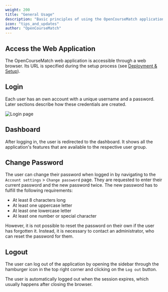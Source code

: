 ```yaml
---
weight: 200
title: "General Usage"
description: "Basic principles of using the OpenCourseMatch application"
icon: "tips_and_updates"
author: "OpenCourseMatch"
---
```


## Access the Web Application

The OpenCourseMatch web application is accessible through a web browser.
Its URL is specified during the setup process (see [Deployment & Setup](/docs/deployment-and-setup)).

## Login

Each user has an own account with a unique username and a password.
Later sections describe how these credentials are created.

![Login page](https://docs.opencoursematch.org/img/login-page.png)

## Dashboard

After logging in, the user is redirected to the dashboard.
It shows all the application's features that are available to the respective user group.

## Change Password

The user can change their password when logged in by navigating to the `Account settings` > `Change password` page.
They are requested to enter their current password and the new password twice.
The new password has to fulfill the following requirements:
- At least 8 characters long
- At least one uppercase letter
- At least one lowercase letter
- At least one number or special character

However, it is not possible to reset the password on their own if the user has forgotten it.
Instead, it is necessary to contact an administrator, who can reset the password for them.

## Logout

The user can log out of the application by opening the sidebar through the hamburger icon in the top right corner and clicking on the `Log out` button.

The user is automatically logged out when the session expires, which usually happens after closing the browser.
